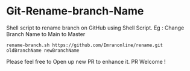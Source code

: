 # Git-Rename-branch-Name
Shell script to rename branch on GitHub using Shell Script.
Eg : Change Branch Name to Main to Master

```
rename-branch.sh https://github.com/Imranonline/rename.git oldBranchName newBranchName
```

Please feel free to Open up new PR to enhance it.
PR Welcome !
